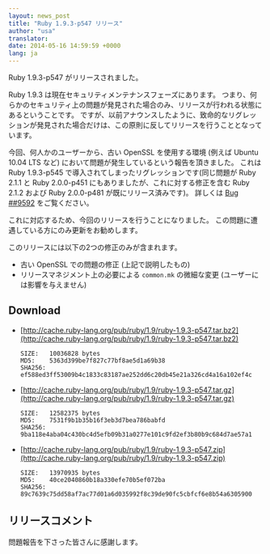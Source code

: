 ```yaml
---
layout: news_post
title: "Ruby 1.9.3-p547 リリース"
author: "usa"
translator:
date: 2014-05-16 14:59:59 +0000
lang: ja
---
```


Ruby 1.9.3-p547 がリリースされました。

Ruby 1.9.3 は現在セキュリティメンテナンスフェーズにあります。
つまり、何らかのセキュリティ上の問題が発見された場合のみ、リリースが行われる状態にあるということです。
ですが、以前アナウンスしたように、致命的なリグレッションが発見された場合だけは、この原則に反してリリースを行うこととなっています。

今回、何人かのユーザーから、古い OpenSSL を使用する環境 (例えば Ubuntu 10.04 LTS など) において問題が発生しているという報告を頂きました。
これは Ruby 1.9.3-p545 で導入されてしまったリグレッションです(同じ問題が Ruby 2.1.1 と Ruby 2.0.0-p451 にもありましたが、これに対する修正を含む Ruby 2.1.2 および Ruby 2.0.0-p481 が既にリリース済みです)。
詳しくは [Bug ##9592](https://bugs.ruby-lang.org/issues/9592) をご覧ください。

これに対応するため、今回のリリースを行うことになりました。
この問題に遭遇している方にのみ更新をお勧めします。

このリリースには以下の2つの修正のみが含まれます。

* 古い OpenSSL での問題の修正 (上記で説明したもの)
* リリースマネジメント上の必要による `common.mk` の微細な変更 (ユーザーには影響を与えません)

## Download

* [http://cache.ruby-lang.org/pub/ruby/1.9/ruby-1.9.3-p547.tar.bz2](http://cache.ruby-lang.org/pub/ruby/1.9/ruby-1.9.3-p547.tar.bz2)

      SIZE:   10036828 bytes
      MD5:    5363d399be7f827c77bf8ae5d1a69b38
      SHA256: ef588ed3ff53009b4c1833c83187ae252dd6c20db45e21a326cd4a16a102ef4c

* [http://cache.ruby-lang.org/pub/ruby/1.9/ruby-1.9.3-p547.tar.gz](http://cache.ruby-lang.org/pub/ruby/1.9/ruby-1.9.3-p547.tar.gz)

      SIZE:   12582375 bytes
      MD5:    7531f9b1b35b16f3eb3d7bea786babfd
      SHA256: 9ba118e4aba04c430bc4d5efb09b31a0277e101c9fd2ef3b80b9c684d7ae57a1

* [http://cache.ruby-lang.org/pub/ruby/1.9/ruby-1.9.3-p547.zip](http://cache.ruby-lang.org/pub/ruby/1.9/ruby-1.9.3-p547.zip)

      SIZE:   13970935 bytes
      MD5:    40ce2040860b18a330efe70b5ef072ba
      SHA256: 89c7639c75dd58af7ac77d01a6d035992f8c39de90fc5cbfcf6e8b54a6305900

## リリースコメント

問題報告を下さった皆さんに感謝します。
